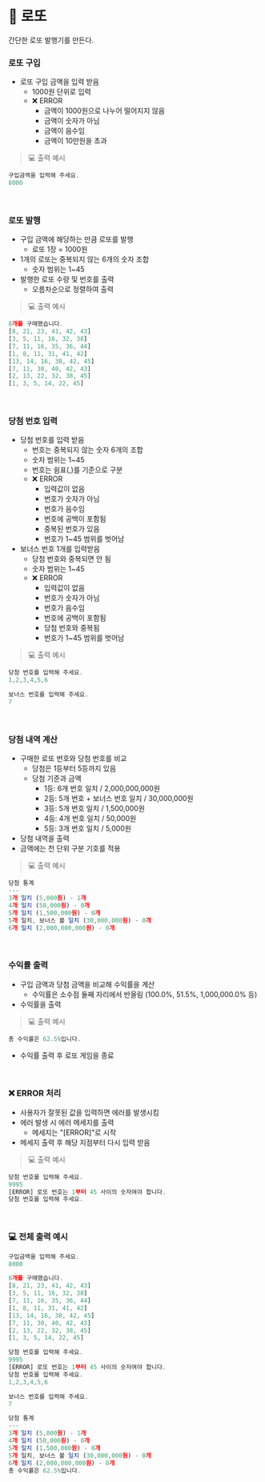# 🎰 로또
간단한 로또 발행기를 만든다. 

### 로또 구입
- 로또 구입 금액을 입력 받음
    - 1000원 단위로 입력
    - ❌ ERROR
        - 금액이 1000원으로 나누어 떨어지지 않음
        - 금액이 숫자가 아님
        - 금액이 음수임
        - 금액이 10만원을 초과
> 💻 출력 예시

```javascript
구입금액을 입력해 주세요.
8000
```
<br>

### 로또 발행
- 구입 금액에 해당하는 만큼 로또를 발행
    - 로또 1장 = 1000원
- 1개의 로또는 중복되지 않는 6개의 숫자 조합
    - 숫자 범위는 1~45
- 발행한 로또 수량 및 번호를 출력
    - 오름차순으로 정렬하여 출력
> 💻 출력 예시

```javascript
8개를 구매했습니다.
[8, 21, 23, 41, 42, 43]
[3, 5, 11, 16, 32, 38]
[7, 11, 16, 35, 36, 44]
[1, 8, 11, 31, 41, 42]
[13, 14, 16, 38, 42, 45]
[7, 11, 30, 40, 42, 43]
[2, 13, 22, 32, 38, 45]
[1, 3, 5, 14, 22, 45]
```

<br>

### 당첨 번호 입력
- 당첨 번호를 입력 받음
    - 번호는 중복되지 않는 숫자 6개의 조합
    - 숫자 범위는 1~45
    - 번호는 쉼표(,)를 기준으로 구분
    - ❌ ERROR
        - 입력값이 없음
        - 번호가 숫자가 아님
        - 번호가 음수임
        - 번호에 공백이 포함됨
        - 중복된 번호가 있음
        - 번호가 1~45 범위를 벗어남
- 보너스 번호 1개를 입력받음
    - 당첨 번호와 중복되면 안 됨
    - 숫자 범위는 1~45
    - ❌ ERROR
        - 입력값이 없음
        - 번호가 숫자가 아님
        - 번호가 음수임
        - 번호에 공백이 포함됨
        - 당첨 번호와 중복됨
        - 번호가 1~45 범위를 벗어남
> 💻 출력 예시

```javascript
당첨 번호를 입력해 주세요.
1,2,3,4,5,6

보너스 번호를 입력해 주세요.
7
```

<br>

### 당첨 내역 계산
- 구매한 로또 번호와 당첨 번호를 비교
    - 당첨은 1등부터 5등까지 있음
    - 당첨 기준과 금액
        - 1등: 6개 번호 일치 / 2,000,000,000원
        - 2등: 5개 번호 + 보너스 번호 일치 / 30,000,000원
        - 3등: 5개 번호 일치 / 1,500,000원
        - 4등: 4개 번호 일치 / 50,000원
        - 5등: 3개 번호 일치 / 5,000원
- 당첨 내역을 출력
- 금액에는 천 단위 구분 기호를 적용
> 💻 출력 예시

```javascript
당첨 통계
---
3개 일치 (5,000원) - 1개
4개 일치 (50,000원) - 0개
5개 일치 (1,500,000원) - 0개
5개 일치, 보너스 볼 일치 (30,000,000원) - 0개
6개 일치 (2,000,000,000원) - 0개
```

<br>

### 수익률 출력
- 구입 금액과 당첨 금액을 비교해 수익률을 계산
    - 수익률은 소수점 둘째 자리에서 반올림 (100.0%, 51.5%, 1,000,000.0% 등)
- 수익률을 출력
> 💻 출력 예시

```javascript
총 수익률은 62.5%입니다.
```
- 수익률 출력 후 로또 게임을 종료

<br>

### ❌ ERROR 처리
- 사용자가 잘못된 값을 입력하면 에러를 발생시킴
- 에러 발생 시 에러 메세지를 출력
    - 메세지는 "[ERROR]"로 시작
- 메세지 출력 후 해당 지점부터 다시 입력 받음
> 💻 출력 예시

```javascript
당첨 번호를 입력해 주세요.
9995
[ERROR] 로또 번호는 1부터 45 사이의 숫자여야 합니다.
당첨 번호를 입력해 주세요.
```

<br>

### 💻 전체 출력 예시

```javascript
구입금액을 입력해 주세요.
8000

8개를 구매했습니다.
[8, 21, 23, 41, 42, 43]
[3, 5, 11, 16, 32, 38]
[7, 11, 16, 35, 36, 44]
[1, 8, 11, 31, 41, 42]
[13, 14, 16, 38, 42, 45]
[7, 11, 30, 40, 42, 43]
[2, 13, 22, 32, 38, 45]
[1, 3, 5, 14, 22, 45]

당첨 번호를 입력해 주세요.
9995
[ERROR] 로또 번호는 1부터 45 사이의 숫자여야 합니다.
당첨 번호를 입력해 주세요.
1,2,3,4,5,6

보너스 번호를 입력해 주세요.
7

당첨 통계
---
3개 일치 (5,000원) - 1개
4개 일치 (50,000원) - 0개
5개 일치 (1,500,000원) - 0개
5개 일치, 보너스 볼 일치 (30,000,000원) - 0개
6개 일치 (2,000,000,000원) - 0개
총 수익률은 62.5%입니다.
```